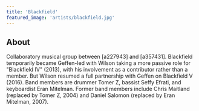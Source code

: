 ```yaml
---
title: 'Blackfield'
featured_image: 'artists/blackfield.jpg'
---
```


## About

Collaboratory musical group between [a227943] and [a357431]. Blackfield temporarily became Geffen-led with Wilson taking a more passive role for "Blackfield IV" (2013), with his involvement as a contributor rather than a member. But Wilson resumed a full partnership with Geffen on Blackfield V (2016). Band members are drummer Tomer Z, bassist Seffy Efrati, and keyboardist Eran Mitelman. Former band members include Chris Maitland (replaced by Tomer Z, 2004) and Daniel Salomon (replaced by Eran Mitelman, 2007).
